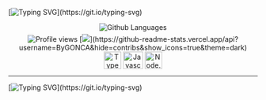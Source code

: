 [![Typing
SVG](https://readme-typing-svg.herokuapp.com?color=42AFD5&lines=Hey+I'm+gonca+,+Welcome+to+my+profile.)](https://git.io/typing-svg)

<div align="center">
    <img src="https://github-readme-stats.vercel.app/api/top-langs?username=ByGONCA&theme=dark&hide_border=true&layout=compact&langs_count=7" alt="Github Languages" />
</div>

<div align="center">
    <img src="https://komarev.com/ghpvc/?username=ByGONCA&color=green" alt="Profile views" />
    [<img style="margin-top: 5px" src="https://github-readme-stats.vercel.app/api?username=ByGonca&hide=contribs&show_icons=true&theme=dark">](https://github-readme-stats.vercel.app/api?username=ByGONCA&hide=contribs&show_icons=true&theme=dark)
</div>

<div style="display: inline_block" align="center">
    <img align="center" alt="Typescript" height="35" width="35"
        src="https://cdn.jsdelivr.net/gh/devicons/devicon/icons/typescript/typescript-plain.svg" />
    <img align="center" alt="Javascript" height="35" width="40"
        src="https://cdn.jsdelivr.net/gh/devicons/devicon/icons/javascript/javascript-plain.svg">
    <img align="center" alt="Node.js" height="35" width="35"
        src="https://cdn.iconscout.com/icon/free/png-256/node-js-1174925.png">
</div>

<hr>

[![Typing
SVG](https://readme-typing-svg.herokuapp.com?color=42AFD5&lines=Programming.)](https://git.io/typing-svg)
